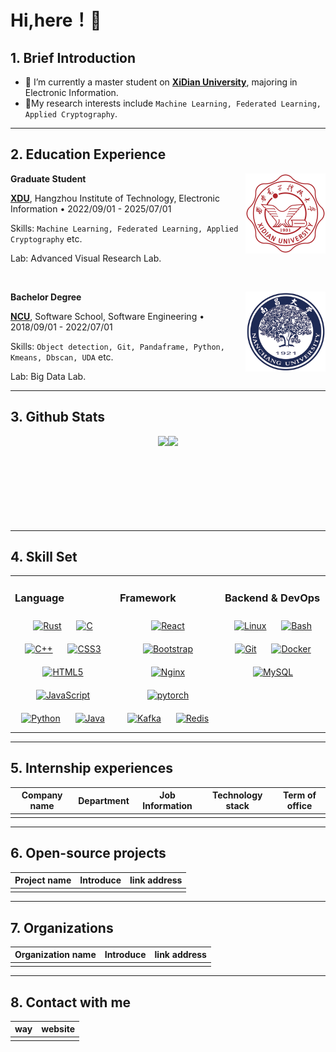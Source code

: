 <!-- profile logo 个人资料徽标 -->
<!-- <div align="center">
  <a href="https://zone.ivan-zhang.com.cn/"><img src="https://img.shields.io/badge/Website-博客-blue" /></a>&emsp;
  <a href="https://www.researchgate.net/profile/Yifan-Zhang-253/"><img src="https://img.shields.io/badge/RG-ResearchGate-blue" /></a>&emsp; -->
  <!-- visitor statistics logo 访问量统计徽标 -->
<!--  <img src="https://komarev.com/ghpvc/?username=ZhangIvan1&label=Views&color=0e75b6&style=flat" alt="访问量统计" /><br>


  <!-- metrics 基础资料 -->
<!--  <picture>
    <img src="/github-metrics.svg" alt="Metrics" width="80%" />
  </picture>
</div> -->

# Hi,here！👋

## 1. Brief Introduction

- 🔭 I’m currently a master student on [**XiDian University**](https://www.xidian.edu.cn/), majoring in Electronic Information.
- 🌱My research interests include `Machine Learning, Federated Learning, Applied Cryptography`.

---



## 2. Education Experience

[<img style="padding-left: 0 !important;" align="right" height="128px" width="128px" alt="XDU" src="./images/xdu.png"/>](https://www.xidian.edu.cn/)

**Graduate Student** 

[**XDU**](https://www.xidian.edu.cn/), Hangzhou Institute of Technology, Electronic Information • 2022/09/01 - 2025/07/01  

Skills: `Machine Learning, Federated Learning, Applied Cryptography` etc.

Lab: Advanced Visual Research Lab.

<br>

[<img style="padding-left: 0 !important;" align="right" height="128px" width="128px" alt="NCU" src="./images/ncu.png"/>](https://www.ncu.edu.cn/)

**Bachelor Degree** 

[**NCU**](https://www.ncu.edu.cn/), Software School, Software Engineering • 2018/09/01 - 2022/07/01 

Skills: `Object detection, Git, Pandaframe, Python, Kmeans, Dbscan, UDA` etc.

Lab: Big Data Lab.

---



## 3. Github Stats

<div style="display: flex; justify-content: center;";><img align="" height="137px" src="https://github-readme-stats-git-masterrstaa-rickstaa.vercel.app/api?username=ZhangIvan1&show_icons=true" /><img align="" height="137px" src="https://github-readme-stats-git-masterrstaa-rickstaa.vercel.app/api/top-langs/?username=ZhangIvan1&layout=compact" /></div>


---



## 4. Skill Set

<table><tr><td valign="top" width="33%">



### Language  
<div align="center">  
<a href="https://www.rust-lang.org/" target="_blank"><img style="margin: 10px" src="https://profilinator.rishav.dev/skills-assets/rust-plain.svg" alt="Rust" height="50" /></a>  
<a href="https://www.cprogramming.com/" target="_blank"><img style="margin: 10px" src="https://profilinator.rishav.dev/skills-assets/c-original.svg" alt="C" height="50" /></a>  
<a href="https://www.cplusplus.com/" target="_blank"><img style="margin: 10px" src="https://profilinator.rishav.dev/skills-assets/cplusplus-original.svg" alt="C++" height="50" /></a>  
<a href="https://www.w3schools.com/css/" target="_blank"><img style="margin: 10px" src="https://profilinator.rishav.dev/skills-assets/css3-original-wordmark.svg" alt="CSS3" height="50" /></a>  
<a href="https://en.wikipedia.org/wiki/HTML5" target="_blank"><img style="margin: 10px" src="https://profilinator.rishav.dev/skills-assets/html5-original-wordmark.svg" alt="HTML5" height="50" /></a>  
<a href="https://www.javascript.com/" target="_blank"><img style="margin: 10px" src="https://profilinator.rishav.dev/skills-assets/javascript-original.svg" alt="JavaScript" height="50" /></a>  
<a href="https://www.python.org/" target="_blank"><img style="margin: 10px" src="https://profilinator.rishav.dev/skills-assets/python-original.svg" alt="Python" height="50" /></a>  
<a href="https://www.java.com/" target="_blank"><img style="margin: 10px" src="https://profilinator.rishav.dev/skills-assets/java-original-wordmark.svg" alt="Java" height="50" /></a>  
</div>

</td><td valign="top" width="33%">



### Framework  
<div align="center">  
<a href="https://reactjs.org/" target="_blank"><img style="margin: 10px" src="https://profilinator.rishav.dev/skills-assets/react-original-wordmark.svg" alt="React" height="50" /></a>  
<a href="https://getbootstrap.com/docs/3.4/javascript/" target="_blank"><img style="margin: 10px" src="https://profilinator.rishav.dev/skills-assets/bootstrap-plain.svg" alt="Bootstrap" height="50" /></a>  
<a href="https://www.nginx.com/" target="_blank"><img style="margin: 10px" src="https://profilinator.rishav.dev/skills-assets/nginx-original.svg" alt="Nginx" height="50" /></a>  
<a href="https://pytorch.org/" target="_blank"><img style="margin: 10px" src="https://profilinator.rishav.dev/skills-assets/pytorch-icon.svg" alt="pytorch" height="50" /></a>  
<a href="https://kafka.apache.org/" target="_blank"><img style="margin: 10px" src="https://profilinator.rishav.dev/skills-assets/apache_kafka-icon.svg" alt="Kafka" height="50" /></a>  
<a href="https://redis.io/" target="_blank"><img style="margin: 10px" src="https://profilinator.rishav.dev/skills-assets/redis-original-wordmark.svg" alt="Redis" height="50" /></a> 
</div>

</td><td valign="top" width="33%">



### Backend & DevOps  
<div align="center">  
<a href="https://www.linux.org/" target="_blank"><img style="margin: 10px" src="https://profilinator.rishav.dev/skills-assets/linux-original.svg" alt="Linux" height="50" /></a>  
<a href="https://www.gnu.org/software/bash/" target="_blank"><img style="margin: 10px" src="https://profilinator.rishav.dev/skills-assets/gnu_bash-icon.svg" alt="Bash" height="50" /></a>  
<a href="https://github.com/" target="_blank"><img style="margin: 10px" src="https://profilinator.rishav.dev/skills-assets/git-scm-icon.svg" alt="Git" height="50" /></a>  
<a href="https://www.docker.com/" target="_blank"><img style="margin: 10px" src="https://profilinator.rishav.dev/skills-assets/docker-original-wordmark.svg" alt="Docker" height="50" /></a>  
<a href="https://www.mysql.com/" target="_blank"><img style="margin: 10px" src="https://profilinator.rishav.dev/skills-assets/mysql-original-wordmark.svg" alt="MySQL" height="50" /></a>  
</div>

</td></tr></table>  


---



## 5. Internship experiences

| Company name     | Department                            | Job Information           | Technology stack             | Term of office       |
| ---------------- | ------------------------------------- | ------------------------- | ---------------------------- | -------------------- |
|              |            |                 |                  |                |

---



## 6. Open-source projects

| Project name | Introduce | link address |
| ------------ | --------- | ------------ |
|              |           |              |

---



## 7. Organizations

| Organization name | Introduce | link address |
| ----------------- | --------- | ------------ |
|                   |           |              |

---



## 8. Contact with me

| way  | website |
| ---- | ------- |
|      |         |
